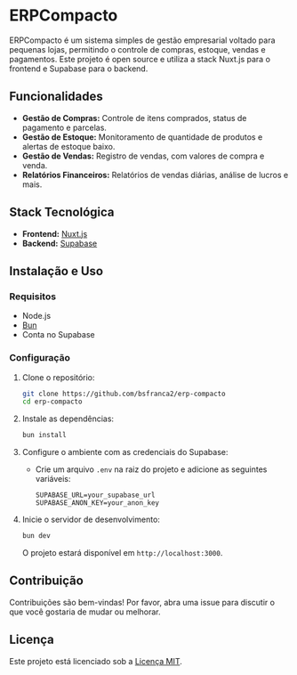 # ERPCompacto

ERPCompacto é um sistema simples de gestão empresarial voltado para pequenas lojas, permitindo o controle de compras, estoque, vendas e pagamentos. Este projeto é open source e utiliza a stack Nuxt.js para o frontend e Supabase para o backend.

## Funcionalidades

- **Gestão de Compras:** Controle de itens comprados, status de pagamento e parcelas.
- **Gestão de Estoque:** Monitoramento de quantidade de produtos e alertas de estoque baixo.
- **Gestão de Vendas:** Registro de vendas, com valores de compra e venda.
- **Relatórios Financeiros:** Relatórios de vendas diárias, análise de lucros e mais.

## Stack Tecnológica

- **Frontend:** [Nuxt.js](https://nuxtjs.org/)
- **Backend:** [Supabase](https://supabase.com/)

## Instalação e Uso

### Requisitos

- Node.js
- [Bun](https://bun.sh/)
- Conta no Supabase

### Configuração

1. Clone o repositório:

   ```bash
   git clone https://github.com/bsfranca2/erp-compacto
   cd erp-compacto
   ```

2. Instale as dependências:

   ```bash
   bun install
   ```

3. Configure o ambiente com as credenciais do Supabase:

   - Crie um arquivo `.env` na raiz do projeto e adicione as seguintes variáveis:
     ```
     SUPABASE_URL=your_supabase_url
     SUPABASE_ANON_KEY=your_anon_key
     ```

4. Inicie o servidor de desenvolvimento:

   ```bash
   bun dev
   ```

   O projeto estará disponível em `http://localhost:3000`.

## Contribuição

Contribuições são bem-vindas! Por favor, abra uma issue para discutir o que você gostaria de mudar ou melhorar.

## Licença

Este projeto está licenciado sob a [Licença MIT](LICENSE).
